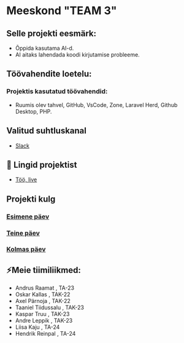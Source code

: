 # Meeskond "TEAM 3"

## Selle projekti eesmärk:
- Õppida kasutama AI-d.
- AI aitaks lahendada koodi kirjutamise probleeme.
  
## Töövahendite loetelu:
### Projektis kasutatud töövahendid:
- Ruumis olev tahvel, GitHub, VsCode, Zone, Laravel Herd, Github Desktop, PHP.

## Valitud suhtluskanal
- [Slack](https://slack.com/)

 ## 📓 Lingid projektist
- [Töö, live](https://team3kulud.ta23raamat.itmajakas.ee/expenses)

## Projekti kulg

### [Esimene päev](https://github.com/conjurs/team3/wiki/FIRST-DAY)
  
### [Teine päev](https://github.com/conjurs/team3/wiki/SECOND-DAY)

### [Kolmas päev](https://github.com/conjurs/team3/wiki/THIRD-DAY)

## ⚡Meie tiimiliikmed:
- Andrus Raamat , TA-23
- Oskar Kallas , TAK-22
- Axel Pärnoja , TAK-22
- Taaniel Tiidussalu , TAK-23
- Kaspar Truu , TAK-23
- Andre Leppik , TAK-23
- Liisa Kaju , TA-24
- Hendrik Reinpal , TA-24



